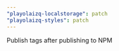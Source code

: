 ```yaml
---
"playolaizq-localstorage": patch
"playolaizq-styles": patch
---
```


Publish tags after publishing to NPM
